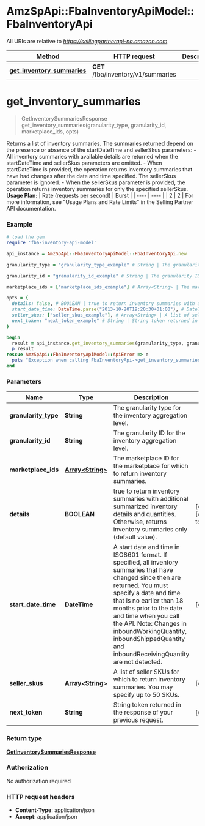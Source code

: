 # AmzSpApi::FbaInventoryApiModel::FbaInventoryApi

All URIs are relative to *https://sellingpartnerapi-na.amazon.com*

Method | HTTP request | Description
------------- | ------------- | -------------
[**get_inventory_summaries**](FbaInventoryApi.md#get_inventory_summaries) | **GET** /fba/inventory/v1/summaries | 


# **get_inventory_summaries**
> GetInventorySummariesResponse get_inventory_summaries(granularity_type, granularity_id, marketplace_ids, opts)



Returns a list of inventory summaries. The summaries returned depend on the presence or absence of the startDateTime and sellerSkus parameters:  - All inventory summaries with available details are returned when the startDateTime and sellerSkus parameters are omitted. - When startDateTime is provided, the operation returns inventory summaries that have had changes after the date and time specified. The sellerSkus parameter is ignored. - When the sellerSkus parameter is provided, the operation returns inventory summaries for only the specified sellerSkus.  **Usage Plan:**  | Rate (requests per second) | Burst | | ---- | ---- | | 2 | 2 |  For more information, see \"Usage Plans and Rate Limits\" in the Selling Partner API documentation.

### Example
```ruby
# load the gem
require 'fba-inventory-api-model'

api_instance = AmzSpApi::FbaInventoryApiModel::FbaInventoryApi.new

granularity_type = "granularity_type_example" # String | The granularity type for the inventory aggregation level.

granularity_id = "granularity_id_example" # String | The granularity ID for the inventory aggregation level.

marketplace_ids = ["marketplace_ids_example"] # Array<String> | The marketplace ID for the marketplace for which to return inventory summaries.

opts = { 
  details: false, # BOOLEAN | true to return inventory summaries with additional summarized inventory details and quantities. Otherwise, returns inventory summaries only (default value).
  start_date_time: DateTime.parse("2013-10-20T19:20:30+01:00"), # DateTime | A start date and time in ISO8601 format. If specified, all inventory summaries that have changed since then are returned. You must specify a date and time that is no earlier than 18 months prior to the date and time when you call the API. Note: Changes in inboundWorkingQuantity, inboundShippedQuantity and inboundReceivingQuantity are not detected.
  seller_skus: ["seller_skus_example"], # Array<String> | A list of seller SKUs for which to return inventory summaries. You may specify up to 50 SKUs.
  next_token: "next_token_example" # String | String token returned in the response of your previous request.
}

begin
  result = api_instance.get_inventory_summaries(granularity_type, granularity_id, marketplace_ids, opts)
  p result
rescue AmzSpApi::FbaInventoryApiModel::ApiError => e
  puts "Exception when calling FbaInventoryApi->get_inventory_summaries: #{e}"
end
```

### Parameters

Name | Type | Description  | Notes
------------- | ------------- | ------------- | -------------
 **granularity_type** | **String**| The granularity type for the inventory aggregation level. | 
 **granularity_id** | **String**| The granularity ID for the inventory aggregation level. | 
 **marketplace_ids** | [**Array&lt;String&gt;**](String.md)| The marketplace ID for the marketplace for which to return inventory summaries. | 
 **details** | **BOOLEAN**| true to return inventory summaries with additional summarized inventory details and quantities. Otherwise, returns inventory summaries only (default value). | [optional] [default to false]
 **start_date_time** | **DateTime**| A start date and time in ISO8601 format. If specified, all inventory summaries that have changed since then are returned. You must specify a date and time that is no earlier than 18 months prior to the date and time when you call the API. Note: Changes in inboundWorkingQuantity, inboundShippedQuantity and inboundReceivingQuantity are not detected. | [optional] 
 **seller_skus** | [**Array&lt;String&gt;**](String.md)| A list of seller SKUs for which to return inventory summaries. You may specify up to 50 SKUs. | [optional] 
 **next_token** | **String**| String token returned in the response of your previous request. | [optional] 

### Return type

[**GetInventorySummariesResponse**](GetInventorySummariesResponse.md)

### Authorization

No authorization required

### HTTP request headers

 - **Content-Type**: application/json
 - **Accept**: application/json



